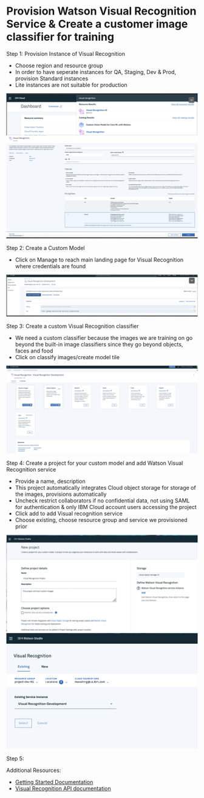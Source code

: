 # Provision Watson Visual Recognition Service & Create a customer image classifier for training


Step 1: Provision Instance of Visual Recognition
- Choose region and resource group
- In order to have seperate instances for QA, Staging, Dev & Prod, provision Standard instances
- Lite instances are not suitable for production

![test](https://github.com/bmguillo/VisualRecognition/blob/master/img/pic1.png)
![test](https://github.com/bmguillo/VisualRecognition/blob/master/img/pic2.png)

Step 2: Create a Custom Model
- Click on Manage to reach main landing page for Visual Recognition where credentials are found

![test](https://github.com/bmguillo/VisualRecognition/blob/master/img/pic3.png)



Step 3: Create a custom Visual Recognition classifier
- We need a custom classifier because the images we are training on go beyond the built-in image classifiers since they go beyond objects, faces and food
- Click on classify images/create model tile

![test](https://github.com/bmguillo/VisualRecognition/blob/master/img/pic4.png)

Step 4: Create a project for your custom model and add Watson Visual Recognition service
- Provide a name, description
- This project automatically integrates Cloud object storage for storage of the images, provisions automatically
- Uncheck restrict collaborators if no confidential data, not using SAML for authentication & only IBM Cloud account users accessing the project
- Click add to add Visual recognition service
- Choose existing, choose resource group and service we provisioned prior

![test](https://github.com/bmguillo/VisualRecognition/blob/master/img/pic5.png)
![test](https://github.com/bmguillo/VisualRecognition/blob/master/img/pic6.png)


Step 5: 



Additional Resources:
- [Getting Started Documentation](https://cloud.ibm.com/services/watson-vision-combined/crn%3Av1%3Abluemix%3Apublic%3Awatson-vision-combined%3Aus-south%3Aa%2F7d079bae5542b868586749125bad3e5b%3A719b0d28-22c9-489c-ae7b-2bfab84a857b%3A%3A?paneId=gettingStarted&new=true)
- [Visual Recognition API documentation](https://cloud.ibm.com/apidocs/visual-recognition)



